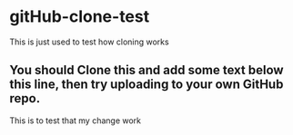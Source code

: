 # gitHub-clone-test
This is just used to test how cloning works

## You should Clone this and add some text below this line, then try uploading to your own GitHub repo.

This is to test that my change work